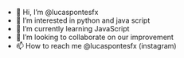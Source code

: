 - 👋 Hi, I’m @lucaspontesfx
- 👀 I’m interested in python and java script
- 🌱 I’m currently learning JavaScript
- 💞️ I’m looking to collaborate on our improvement
- 📫 How to reach me @lucaspontesfx (instagram)

<!---
lucaspontesfx/lucaspontesfx is a ✨ special ✨ repository because its `README.md` (this file) appears on your GitHub profile.
You can click the Preview link to take a look at your changes.
--->
